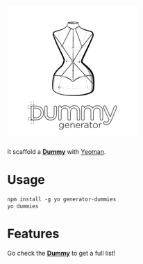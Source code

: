 # ![generator-dummies](https://raw.githubusercontent.com/dummy-team/dummy/gh-pages/img/dummy-generator.png)

It scaffold a **[Dummy](https://github.com/Dummy-team/dummy)** with [Yeoman](http://yeoman.io).

# Usage

```
npm install -g yo generator-dummies
yo dummies
```

# Features

Go check the **[Dummy](http://dummy-team.github.io/dummy/)** to get a full list!

